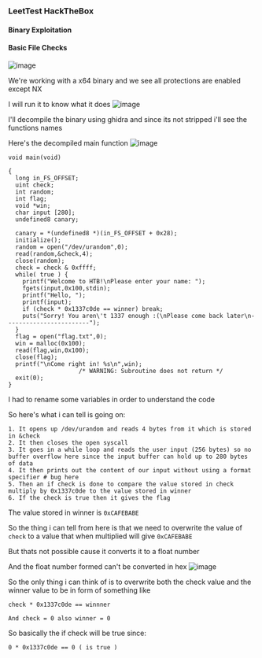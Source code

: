 <h3> LeetTest HackTheBox </h3>

#### Binary Exploitation

#### Basic File Checks
![image](https://user-images.githubusercontent.com/113513376/222926984-d2674583-204a-4bd3-abe8-a9c67e8299a0.png)

We're working with a x64 binary and we see all protections are enabled except NX 

I will run it to know what it does
![image](https://user-images.githubusercontent.com/113513376/222927055-2d0c93f5-4754-490c-91dc-198ddf876ebc.png)

I'll decompile the binary using ghidra and since its not stripped i'll see the functions names

Here's the decompiled main function
![image](https://user-images.githubusercontent.com/113513376/222927106-fb68a2e4-546f-47d9-89f4-8f4f09c4d059.png)

```
void main(void)

{
  long in_FS_OFFSET;
  uint check;
  int random;
  int flag;
  void *win;
  char input [280];
  undefined8 canary;
  
  canary = *(undefined8 *)(in_FS_OFFSET + 0x28);
  initialize();
  random = open("/dev/urandom",0);
  read(random,&check,4);
  close(random);
  check = check & 0xffff;
  while( true ) {
    printf("Welcome to HTB!\nPlease enter your name: ");
    fgets(input,0x100,stdin);
    printf("Hello, ");
    printf(input);
    if (check * 0x1337c0de == winner) break;
    puts("Sorry! You aren\'t 1337 enough :(\nPlease come back later\n------------------------");
  }
  flag = open("flag.txt",0);
  win = malloc(0x100);
  read(flag,win,0x100);
  close(flag);
  printf("\nCome right in! %s\n",win);
                    /* WARNING: Subroutine does not return */
  exit(0);
}
```

I had to rename some variables in order to understand the code

So here's what i can tell is going on:

```
1. It opens up /dev/urandom and reads 4 bytes from it which is stored in &check
2. It then closes the open syscall
3. It goes in a while loop and reads the user input (256 bytes) so no buffer overflow here since the input buffer can hold up to 280 bytes of data
4. It then prints out the content of our input without using a format specifier # bug here
5. Then an if check is done to compare the value stored in check multiply by 0x1337c0de to the value stored in winner
6. If the check is true then it gives the flag
```

The value stored in winner is `0xCAFEBABE`

So the thing i can tell from here is that we need to overwrite the value of `check` to a value that when multiplied will give `0xCAFEBABE`

But thats not possible cause it converts it to a float number 

And the float number formed can't be converted in hex
![image](https://user-images.githubusercontent.com/113513376/222929024-e6b129bb-6299-4915-ba1e-7c103c23de71.png)

So the only thing i can think of is to overwrite both the check value and the winner value to be in form of something like

```
check * 0x1337c0de == winnner 

And check = 0 also winner = 0
```

So basically the if check will be true since:

```
0 * 0x1337c0de == 0 ( is true )
```
